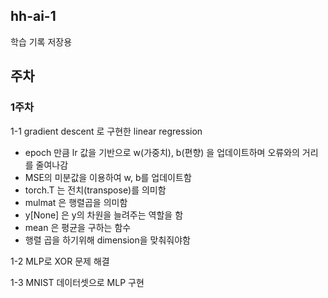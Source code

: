 ## hh-ai-1

학습 기록 저장용

## 주차

### 1주차

1-1
gradient descent 로 구현한 linear regression

- epoch 만큼 lr 값을 기반으로 w(가중치), b(편향) 을 업데이트하며 오류와의 거리를 줄여나감
- MSE의 미분값을 이용하여 w, b를 업데이트함
- torch.T 는 전치(transpose)를 의미함
- mulmat 은 행렬곱을 의미함
- y[None] 은 y의 차원을 늘려주는 역할을 함
- mean 은 평균을 구하는 함수
- 행렬 곱을 하기위해 dimension을 맞춰줘야함

1-2
MLP로 XOR 문제 해결

1-3
MNIST 데이터셋으로 MLP 구현
